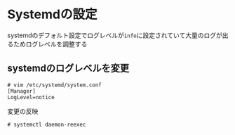 # Systemdの設定
systemdのデフォルト設定でログレベルが`info`に設定されていて大量のログが出るためログレベルを調整する  

## systemdのログレベルを変更  

```
# vim /etc/systemd/system.conf
[Manager]
LogLevel=notice
```

変更の反映  

```
# systemctl daemon-reexec
```
